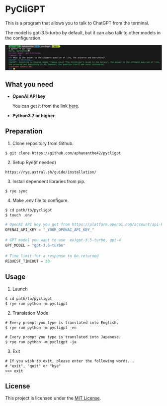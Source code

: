 # PyCliGPT

This is a program that allows you to talk to ChatGPT from the terminal.

The model is gpt-3.5-turbo by default, but it can also talk to other models in
the configuration.

![screenshot](https://github.com/aphananthe42/pycligpt/blob/main/Assets/Screenshot.png)

## What you need

- **OpenAI API key**

  You can get it from the link
  [here](https://platform.openai.com/account/api-keys).

- **Python3.7 or higher**

## Preparation

1. Clone repository from Github.

```shell
$ git clone https://github.com/aphananthe42/pycligpt
```

2. Setup Rye(if needed)

```
https://rye.astral.sh/guide/installation/
```

3. Install dependent libraries from pip.

```shell
$ rye sync
```

4. Make .env file to configure.

```shell
$ cd path/to/pycligpt
$ touch .env
```

```python
# OpenAI API key you get from https://platform.openai.com/account/api-keys
OPENAI_API_KEY = "_YOUR_OPENAI_API_KEY_"

# GPT model you want to use  ex)gpt-3.5-turbo, gpt-4
GPT_MODEL = "gpt-3.5-turbo"

# Time limit for a response to be returned
REQUEST_TIMEOUT = 30
```

## Usage

1. Launch

```shell
$ cd path/to/pycligpt
$ rye run python -m pycligpt
```

2. Translation Mode

```shell
# Every prompt you type is translated into English.
$ rye run python -m pycligpt -en
```

```shell
# Every prompt you type is translated into Japanese.
$ rye run python -m pycligpt -ja
```

3. Exit

```shell
# If you wish to exit, please enter the following words...
# "exit", "quit" or "bye"
>>> exit
```

## License

This project is licensed under the
[MIT License](https://github.com/aphananthe42/pycligpt/blob/main/LICENSE).
